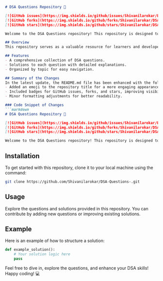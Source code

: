 ```markdown
# DSA Questions Repository 🚀

[![GitHub issues](https://img.shields.io/github/issues/Shivanilarokar/DSA-Questions-.svg)](https://github.com/Shivanilarokar/DSA-Questions-/issues) 
[![GitHub forks](https://img.shields.io/github/forks/Shivanilarokar/DSA-Questions-.svg)](https://github.com/Shivanilarokar/DSA-Questions-/network) 
[![GitHub stars](https://img.shields.io/github/stars/Shivanilarokar/DSA-Questions-.svg)](https://github.com/Shivanilarokar/DSA-Questions-/stargazers)

Welcome to the DSA Questions repository! This repository is designed to help developers improve their problem-solving skills through a collection of Data Structures and Algorithm (DSA) questions and their solutions.

## Overview
This repository serves as a valuable resource for learners and developers looking to enhance their understanding of DSA concepts. Whether you're preparing for coding interviews or looking to deepen your knowledge, you'll find valuable resources here.

## Features
- A comprehensive collection of DSA questions.
- Solutions to each question with detailed explanations.
- Organized by topic for easy navigation.

## Summary of the Changes
In the latest update, the README.md file has been enhanced with the following changes:
- Added an emoji to the repository title for a more engaging appearance.
- Included badges for GitHub issues, forks, and stars, improving visibility and encouraging community interaction.
- Minor formatting adjustments for better readability.

### Code Snippet of Changes
```markdown
# DSA Questions Repository 🚀

[![GitHub issues](https://img.shields.io/github/issues/Shivanilarokar/DSA-Questions-.svg)](https://github.com/Shivanilarokar/DSA-Questions-/issues) 
[![GitHub forks](https://img.shields.io/github/forks/Shivanilarokar/DSA-Questions-.svg)](https://github.com/Shivanilarokar/DSA-Questions-/network) 
[![GitHub stars](https://img.shields.io/github/stars/Shivanilarokar/DSA-Questions-.svg)](https://github.com/Shivanilarokar/DSA-Questions-/stargazers)

Welcome to the DSA Questions repository! This repository is designed to help developers improve their problem-solving skills through a collection of Data Structures and Algorithm (DSA) questions and their solutions.
```

## Installation
To get started with this repository, clone it to your local machine using the command:
```bash
git clone https://github.com/Shivanilarokar/DSA-Questions-.git
```

## Usage
Explore the questions and solutions provided in this repository. You can contribute by adding new questions or improving existing solutions. 

## Example
Here is an example of how to structure a solution:
```python
def example_solution():
    # Your solution logic here
    pass
```

Feel free to dive in, explore the questions, and enhance your DSA skills! Happy coding! 💻
```